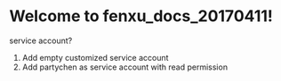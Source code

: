 # Welcome to fenxu_docs_20170411!
service account?
1. Add empty customized service account
2. Add partychen as service account with read permission  
